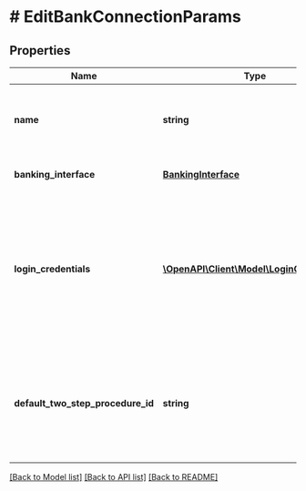 # # EditBankConnectionParams

## Properties

Name | Type | Description | Notes
------------ | ------------- | ------------- | -------------
**name** | **string** | New name for the bank connection. Maximum length is 64. If you do not want to change the current name let this field remain unset. If you want to clear the current name, set the field&#39;s value to an empty string (\&quot;\&quot;).&lt;br/&gt;&lt;br/&gt;&lt;strong&gt;NOTE:&lt;/strong&gt; If you are a Web Form 2.0 customer, and would like to update the name of your bank connection, please use the API parameter. | [optional]
**banking_interface** | [**BankingInterface**](BankingInterface.md) | &lt;strong&gt;Type:&lt;/strong&gt; BankingInterface&lt;br/&gt; The interface for which you want to edit data. Must be given when you pass &#39;loginCredentials&#39; and/or a &#39;defaultTwoStepProcedureId&#39;. | [optional]
**login_credentials** | [**\OpenAPI\Client\Model\LoginCredential[]**](LoginCredential.md) | &lt;strong&gt;Type:&lt;/strong&gt; LoginCredential&lt;br/&gt; Set of login credentials that you want to edit. Must be passed in combination with the &#39;bankingInterface&#39; field. The labels that you pass must match with the login credential labels that the respective interface defines. If you want to clear the stored value for a credential, you can pass an empty string (\&quot;\&quot;) as value. Note that any change in the credentials will automatically remove the saved consent data associated with those credentials.&lt;br/&gt;&lt;br/&gt;&lt;strong&gt;NOTE:&lt;/strong&gt; If you are a  Web Form 2.0 customer, and would like to allow your end-users to change the credentials they have stored in our system, then please navigate &lt;a target&#x3D;\&quot;_blank\&quot; href&#x3D;&#39;?product&#x3D;web_form_2.0#post-/api/tasks/backgroundUpdate&#39; target&#x3D;&#39;_blank&#39;&gt;here&lt;/a&gt; to implement the same functionality. | [optional]
**default_two_step_procedure_id** | **string** | New default two-step-procedure. Must match the &#39;procedureId&#39; of one of the procedures that are listed in the bank connection. If you do not want to change this field let it remain unset. If you want to clear the current default two-step-procedure, set the field&#39;s value to an empty string (\&quot;\&quot;).&lt;br/&gt;&lt;br/&gt;&lt;strong&gt;NOTE:&lt;/strong&gt; If you are a Web Form 2.0 customer and would like to allow your end users to update their preferred TAN procedure that is stored in our system, then please navigate &lt;a target&#x3D;\&quot;_blank\&quot; href&#x3D;&#39;?product&#x3D;web_form_2.0#post-/api/tasks/backgroundUpdate&#39;&gt;here&lt;/a&gt; to implement the same functionality. | [optional]

[[Back to Model list]](../../README.md#models) [[Back to API list]](../../README.md#endpoints) [[Back to README]](../../README.md)
